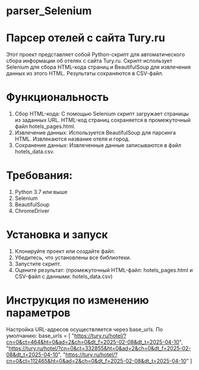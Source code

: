 # parser_Selenium
# Парсер отелей с сайта Tury.ru 
Этот проект представляет собой Python-скрипт для автоматического сбора информации об отелях с сайта Tury.ru. Скрипт использует Selenium для сбора HTML-кода страниц и BeautifulSoup для извлечения данных из этого HTML. Результаты сохраняются в CSV-файл.
# Функциональность
1. Сбор HTML-кода:
С помощью Selenium скрипт загружает страницы из заданных URL.
HTML-код страниц сохраняется в промежуточный файл hotels_pages.html.
2. Извлечение данных:
Используется BeautifulSoup для парсинга HTML.
Извлекаются название отеля и город.
3. Сохранение данных:
Извлеченные данные записываются в файл hotels_data.csv.
# Требования: 
1. Python 3.7 или выше
2. Selenium
3. BeautifulSoup
4. ChromeDriver
# Установка и запуск
1. Клонируйте проект или создайте файл.
2. Убедитесь, что установлены все библиотеки.
3. Запустите скрипт.
4. Оцените результат: (промежуточный HTML-файл: hotels_pages.html и CSV-файл с данными: hotels_data.csv)
# Инструкция по изменению параметров
Настройка URL-адресов осуществляется через base_urls. 
По умолчанию: 
base_urls = [
    "https://tury.ru/hotel/?cn=0&ct=464&ht=0&ad=2&ch=0&dt_f=2025-02-08&dt_t=2025-04-10",
    "https://tury.ru/hotel/?cn=0&ct=332855&ht=0&ad=2&ch=0&dt_f=2025-02-08&dt_t=2025-04-10",
    "https://tury.ru/hotel/?cn=0&ct=112465&ht=0&ad=2&ch=0&dt_f=2025-02-08&dt_t=2025-04-10"
]

